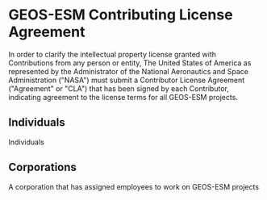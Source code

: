 # GEOS-ESM Contributing License Agreement

In order to clarify the intellectual property license granted with Contributions
from any person or entity, The United States of America as represented by the
Administrator of the National Aeronautics and Space Administration ("NASA") must
submit a Contributor License Agreement ("Agreement" or "CLA") that has been
signed by each Contributor, indicating agreement to the license terms for all
GEOS-ESM projects.

## Individuals

Individuals 

## Corporations

A corporation that has assigned employees to work on GEOS-ESM projects
